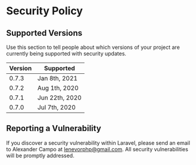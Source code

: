 # Security Policy

## Supported Versions

Use this section to tell people about which versions of your project are
currently being supported with security updates.

| Version | Supported          |
| ------- | ------------------ |
| 0.7.3   | Jan 8th, 2021      |
| 0.7.2   | Aug 1th, 2020      |
| 0.7.1   | Jun 22th, 2020     |
| 0.7.0   | Jul 7th, 2020      |

## Reporting a Vulnerability

If you discover a security vulnerability within Laravel, please send an email to Alexander Campo at lenevorphp@gmail.com. All security vulnerabilities will be promptly addressed.
